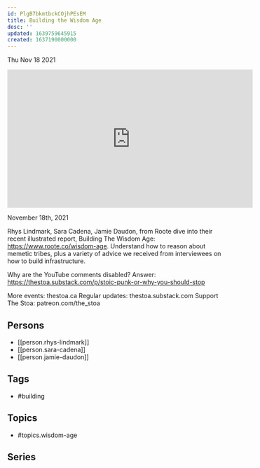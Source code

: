 ```yaml
---
id: PlgB7bkmtbckCOjhPEsEM
title: Building the Wisdom Age
desc: ''
updated: 1639759645915
created: 1637190000000
---
```





Thu Nov 18 2021

<iframe width="560" height="315" src="https://www.youtube.com/embed/OYbzDO-HWDU" title="Building the Wisdom Age w/ Rhys Lindmark, Sara Cadena, and Jamie Daudon" frameborder="0" allow="accelerometer; autoplay; clipboard-write; encrypted-media; gyroscope; picture-in-picture" allowfullscreen ></iframe>

November 18th, 2021

Rhys Lindmark, Sara Cadena, Jamie Daudon, from Roote dive into their recent illustrated report, Building The Wisdom Age: https://www.roote.co/wisdom-age. Understand how to reason about memetic tribes, plus a variety of advice we received from interviewees on how to build infrastructure.

Why are the YouTube comments disabled? Answer: https://thestoa.substack.com/p/stoic-punk-or-why-you-should-stop

More events: thestoa.ca
Regular updates: thestoa.substack.com
Support The Stoa: patreon.com/the_stoa

## Persons

- [[person.rhys-lindmark]]
- [[person.sara-cadena]]
- [[person.jamie-daudon]]

## Tags

- #building

## Topics

- #topics.wisdom-age

## Series



